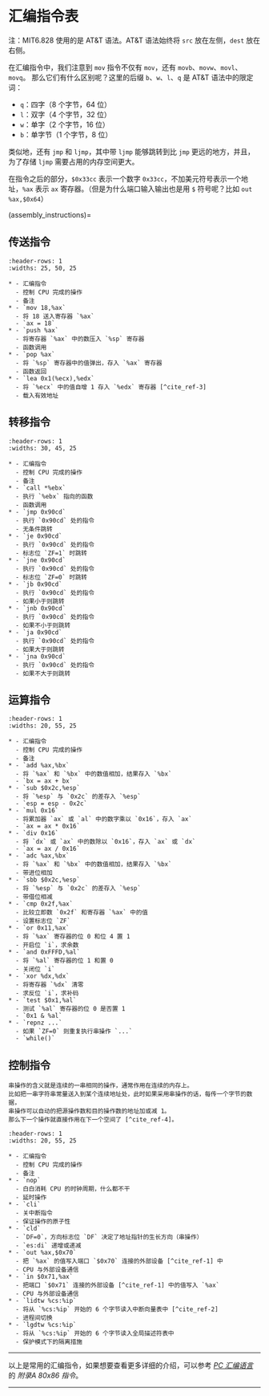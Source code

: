 # 汇编指令表

注：MIT6.828 使用的是 AT&T 语法。AT&T 语法始终将 `src` 放在左侧，`dest` 放在右侧。

在汇编指令中，我们注意到 `mov` 指令不仅有 `mov`，还有 `movb`、`movw`、`movl`、`movq`。
那么它们有什么区别呢？这里的后缀 `b`、`w`、`l`、`q` 是 AT&T 语法中的限定词：

- `q`：四字（8 个字节，64 位）
- `l`：双字（4 个字节，32 位）
- `w`：单字（2 个字节，16 位）
- `b`：单字节（1 个字节，8 位）

类似地，还有 `jmp` 和 `ljmp`，其中带 `ljmp` 能够跳转到比 `jmp` 更远的地方，并且，为了存储
`ljmp` 需要占用的内存空间更大。

在指令之后的部分，`$0x33cc` 表示一个数字 `0x33cc`，不加美元符号表示一个地址，`%ax` 表示 `ax`
寄存器。（但是为什么端口输入输出也是用 `$` 符号呢？比如 `out %ax,$0x64`）

(assembly_instructions)=

## 传送指令

```{list-table}
:header-rows: 1
:widths: 25, 50, 25

* - 汇编指令
  - 控制 CPU 完成的操作
  - 备注
* - `mov 18,%ax`
  - 将 18 送入寄存器 `%ax`
  - `ax = 18`
* - `push %ax`
  - 将寄存器 `%ax` 中的数压入 `%sp` 寄存器
  - 函数调用
* - `pop %ax`
  - 将 `%sp` 寄存器中的值弹出，存入 `%ax` 寄存器
  - 函数返回
* - `lea 0x1(%ecx),%edx`
  - 将 `%ecx` 中的值自增 1 存入 `%edx` 寄存器 [^cite_ref-3]
  - 载入有效地址
```

## 转移指令

```{list-table}
:header-rows: 1
:widths: 30, 45, 25

* - 汇编指令
  - 控制 CPU 完成的操作
  - 备注
* - `call *%ebx`
  - 执行 `%ebx` 指向的函数
  - 函数调用
* - `jmp 0x90cd`
  - 执行 `0x90cd` 处的指令
  - 无条件跳转
* - `je 0x90cd`
  - 执行 `0x90cd` 处的指令
  - 标志位 `ZF=1` 时跳转
* - `jne 0x90cd`
  - 执行 `0x90cd` 处的指令
  - 标志位 `ZF=0` 时跳转
* - `jb 0x90cd`
  - 执行 `0x90cd` 处的指令
  - 如果小于则跳转
* - `jnb 0x90cd`
  - 执行 `0x90cd` 处的指令
  - 如果不小于则跳转
* - `ja 0x90cd`
  - 执行 `0x90cd` 处的指令
  - 如果大于则跳转
* - `jna 0x90cd`
  - 执行 `0x90cd` 处的指令
  - 如果不大于则跳转
```

## 运算指令

```{list-table}
:header-rows: 1
:widths: 20, 55, 25

* - 汇编指令
  - 控制 CPU 完成的操作
  - 备注
* - `add %ax,%bx`
  - 将 `%ax` 和 `%bx` 中的数值相加，结果存入 `%bx`
  - `bx = ax + bx`
* - `sub $0x2c,%esp`
  - 将 `%esp` 与 `0x2c` 的差存入 `%esp`
  - `esp = esp - 0x2c`
* - `mul 0x16`
  - 将累加器 `ax` 或 `al` 中的数字乘以 `0x16`，存入 `ax`
  - `ax = ax * 0x16`
* - `div 0x16`
  - 将 `dx` 或 `ax` 中的数除以 `0x16`，存入 `ax` 或 `dx`
  - `ax = ax / 0x16`
* - `adc %ax,%bx`
  - 将 `%ax` 和 `%bx` 中的数值相加，结果存入 `%bx`
  - 带进位相加
* - `sbb $0x2c,%esp`
  - 将 `%esp` 与 `0x2c` 的差存入 `%esp`
  - 带借位相减
* - `cmp 0x2f,%ax`
  - 比较立即数 `0x2f` 和寄存器 `%ax` 中的值
  - 设置标志位 `ZF`
* - `or 0x11,%ax`
  - 将 `%ax` 寄存器的位 0 和位 4 置 1
  - 开启位 `i`，求余数
* - `and 0xFFFD,%al`
  - 将 `%al` 寄存器的位 1 和置 0
  - 关闭位 `i`
* - `xor %dx,%dx`
  - 将寄存器 `%dx` 清零
  - 求反位 `i`，求补码
* - `test $0x1,%al`
  - 测试 `%al` 寄存器的位 0 是否置 1
  - `0x1 & %al`
* - `repnz ...`
  - 如果 `ZF=0` 则重复执行串操作 `...`
  - `while()`
```

## 控制指令

```{margin}
串操作的含义就是连续的一串相同的操作，通常作用在连续的内存上。
比如把一串字符串常量送入到某个连续地址处，此时如果采用串操作的话，每传一个字节的数据，
串操作可以自动的把源操作数和目的操作数的地址加或减 1。
那么下一个操作就直接作用在下一个空间了 [^cite_ref-4]。
```

```{list-table}
:header-rows: 1
:widths: 20, 55, 25

* - 汇编指令
  - 控制 CPU 完成的操作
  - 备注
* - `nop`
  - 白白消耗 CPU 的时钟周期，什么都不干
  - 延时操作
* - `cli`
  - 关中断指令
  - 保证操作的原子性
* - `cld`
  - `DF=0`，方向标志位 `DF` 决定了地址指针的生长方向（串操作）
  - `es:di` 递增或递减
* - `out %ax,$0x70`
  - 把 `%ax` 的值写入端口 `$0x70` 连接的外部设备 [^cite_ref-1] 中
  - CPU 与外部设备通信
* - `in $0x71,%ax`
  - 把端口 `$0x71` 连接的外部设备 [^cite_ref-1] 中的值写入 `%ax`
  - CPU 与外部设备通信
* - `lidtw %cs:%ip`
  - 将从 `%cs:%ip` 开始的 6 个字节读入中断向量表中 [^cite_ref-2]
  - 进程间切换
* - `lgdtw %cs:%ip`
  - 将从 `%cs:%ip` 开始的 6 个字节读入全局描述符表中
  - 保护模式下的隔离措施
```

---

以上是常用的汇编指令，如果想要查看更多详细的介绍，可以参考
*[PC 汇编语言](https://kdocs.cn/l/cq5FqOlocImF)* 的 *附录A 80x86 指令*。

---

[^cite_ref-1]: <https://bochs.sourceforge.io/techspec/PORTS.LST>
[^cite_ref-2]: <http://wiki.osdev.org/Interrupt_Descriptor_Table>
[^cite_ref-3]: <http://adam8157.info/blog/2011/01/interesting-opcode-lea>
[^cite_ref-4]: <https://www.cnblogs.com/fatsheep9146/p/5115086.html>
